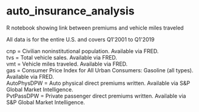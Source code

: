 # auto_insurance_analysis
R notebook showing link between premiums and vehicle miles traveled

All data is for the entire U.S. and covers Q1'2001 to Q1'2019

cnp = Civilian noninstitutional population. Available via FRED.  
tvs = Total vehicle sales. Available via FRED.  
vmt = Vehicle miles traveled. Available via FRED.  
gas = Consumer Price Index for All Urban Consumers: Gasoline (all types). Available via FRED.  
AutoPhysDPW = Auto physical direct premiums written. Available via S&P Global Market Intelligence.  
PvtPassDPW = Private passenger direct premiums written. Available via S&P Global Market Intelligence.  
